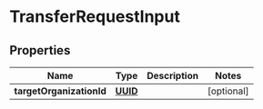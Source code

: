
# TransferRequestInput

## Properties
Name | Type | Description | Notes
------------ | ------------- | ------------- | -------------
**targetOrganizationId** | [**UUID**](UUID.md) |  |  [optional]



